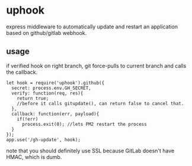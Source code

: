 # uphook

express middleware to automatically update and restart an application based on github/gitlab webhook.

## usage
if verified hook on right branch, git force-pulls to current branch and calls the callback.

    let hook = require('uphook').github({
      secret: process.env.GH_SECRET,
      verify: function(req, res){
        return true;
        //before it calls gitupdate(), can return false to cancel that.
      },
      callback: function(err, payload){
        if(!err)
          process.exit(0); //lets PM2 restart the process
      }
    });
    app.use('/gh-update', hook);

note that you should definitely use SSL because GitLab doesn't have HMAC, which is dumb.
